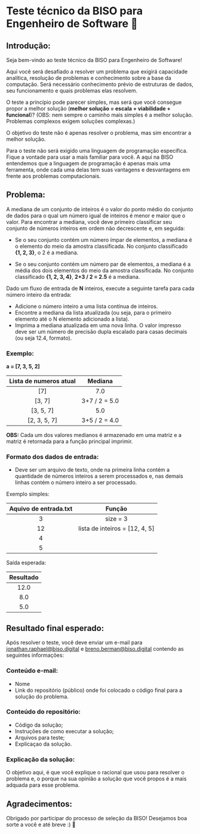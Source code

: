 # Teste técnico da BISO para Engenheiro de Software 🚀

## Introdução:

Seja bem-vindo ao teste técnico da BISO para Engenheiro de Software! 

Aqui você será desafiado a resolver um problema que exigirá capacidade analítica, resolução de problemas e conhecimento sobre a base da computação. Será necessário conhecimento prévio de estruturas de dados, seu funcionamento e quais problemas elas resolvem.

O teste a princípio pode parecer simples, mas será que você consegue propor a melhor solução (**melhor solução = escala + viabilidade + funcional**)? (OBS: nem sempre o caminho mais simples é a melhor solução. Problemas complexos exigem soluções complexas.)

O objetivo do teste não é apenas resolver o problema, mas sim encontrar a melhor solução.

Para o teste não será exigido uma linguagem de programação específica. Fique a vontade para usar a mais familiar para você. A aqui na BISO entendemos que a linguagem de programação é apenas mais uma ferramenta, onde cada uma delas tem suas vantagens e desvantagens em frente aos problemas computacionais.

## Problema:

A mediana de um conjunto de inteiros é o valor do ponto médio do conjunto de dados para o qual um número igual de inteiros é menor e maior que o valor. Para encontrar a mediana, você deve primeiro classificar seu conjunto de números inteiros em ordem não decrescente e, em seguida:

- Se o seu conjunto contém um número ímpar de elementos, a mediana é o elemento do meio da amostra classificada. No conjunto classificado **{1, 2, 3}**, o 2 é a mediana.

- Se o seu conjunto contém um número par de elementos, a mediana é a média dos dois elementos do meio da amostra classificada. No conjunto classificado **{1, 2, 3, 4}**,  **2+3 / 2 = 2.5** é a mediana.

Dado um fluxo de entrada de **N** inteiros, execute a seguinte tarefa para cada número inteiro da entrada:

- Adicione o número inteiro a uma lista contínua de inteiros.
- Encontre a mediana da lista atualizada (ou seja, para o primeiro elemento até o N elemento adicionado a lista).
- Imprima a mediana atualizada em uma nova linha. O valor impresso deve ser um número de precisão dupla escalado para casas decimais (ou seja 12.4, formato).

### Exemplo:

**a = [7, 3, 5, 2]**

| Lista de numeros atual | Mediana |
| :-----: | :-----: |
| [7] | 7.0 |
| [3, 7] | 3+7 / 2 = 5.0 |
| [3, 5, 7] | 5.0 |
| [2, 3, 5, 7] |3+5 / 2 = 4.0 |

**OBS:** Cada um dos valores medianos é armazenado em uma matriz e a matriz é retornada para a função principal imprimir.

### Formato dos dados de entrada:
- Deve ser um arquivo de texto, onde na primeira linha contém a quantidade de números inteiros a serem processados e, nas demais linhas contém o número inteiro a ser processado.

Exemplo simples:

| Aquivo de entrada.txt | Função |
| :-----: | :-----: |
| 3 | size = 3 |
| 12 | lista de inteiros = [12, 4, 5] |
| 4 | |
| 5 | |

Saída esperada:

| Resultado |
| :-----: |
|12.0|
|8.0|
|5.0|

## Resultado final esperado:

Após resolver o teste, você deve enviar um e-mail para jonathan.raphael@biso.digital e breno.berman@biso.digital contendo as seguintes informações:

### Conteúdo e-mail:

- Nome
- Link do repositório (público) onde foi colocado o código final para a solução do problema.

### Conteúdo do repositório:

- Código da solução;
- Instruções de como executar a solução;
- Arquivos para teste;
- Explicaçao da solução.

### Explicação da solução:

O objetivo aqui, é que você explique o racional que usou para resolver o problema e, o porque na sua opinião a solução que você propos é a mais adquada para esse problema.

## Agradecimentos:

Obrigado por participar do processo de seleção da BISO! Desejamos boa sorte a você e até breve :) 🤙
